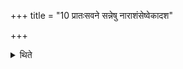 +++
title = "10 प्रातःसवने सन्नेषु नाराशंसेष्वेकादश"

+++

<details><summary>थिते</summary>

प्रातःसवने सन्नेषु नाराशंसेष्वेकादश दक्षिणा व्यादिशति १०
</details>
